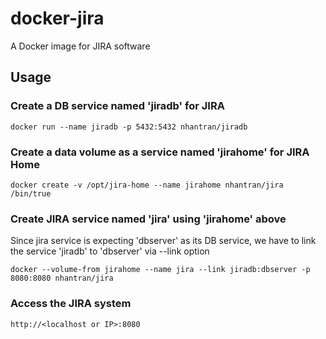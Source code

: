 # docker-jira
A Docker image for JIRA software

## Usage
### Create a DB service named 'jiradb' for JIRA

	docker run --name jiradb -p 5432:5432 nhantran/jiradb

### Create a data volume as a service named 'jirahome' for JIRA Home

	docker create -v /opt/jira-home --name jirahome nhantran/jira /bin/true

### Create JIRA service named 'jira' using 'jirahome' above
Since jira service is expecting 'dbserver' as its DB service, we have to link the service 'jiradb' to 'dbserver' via --link option

	docker --volume-from jirahome --name jira --link jiradb:dbserver -p 8080:8080 nhantran/jira

### Access the JIRA system

	http://<localhost or IP>:8080
